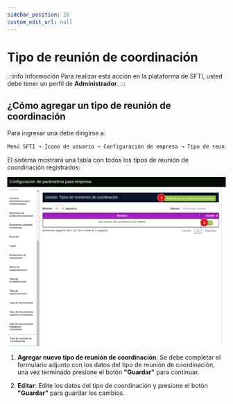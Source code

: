 ```yaml
---
sidebar_position: 20
custom_edit_url: null
---
```

# Tipo de reunión de coordinación

:::info Información 
Para realizar esta acción en la plataforma de SFTI, usted debe tener un perfil de **Administrador**.
:::

## ¿Cómo agregar un tipo de reunión de coordinación 
Para ingresar una debe dirigirse a: 

<div align="center">

```bash
Menú SFTI → Ícono de usuario → Configuración de empresa → Tipo de reunión de coordinación
```
</div>

El sistema mostrará una tabla con todos los tipos de reunión de coordinación registrados: 

<div align="center">

![tipo reunión coordinación](/img/img_manual/img_configuracion/2023-08-08_10-10.png)

</div>

1. **Agregar nuevo tipo de reunión de coordinación**: Se debe completar el formulario adjunto con los datos del tipo de reunión de coordinación, una vez terminado presione el botón **"Guardar"** para continuar.

2. **Editar**: Edite los datos del tipo de coordinación y presione el botón **"Guardar"** para guardar los cambios.
